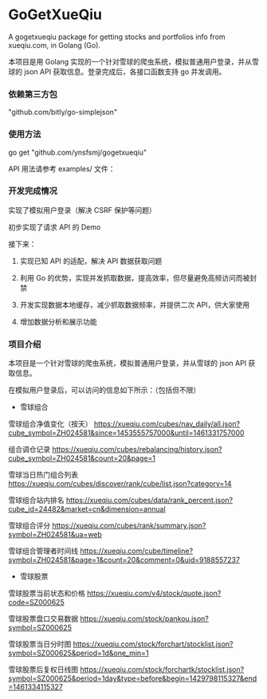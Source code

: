 # GoGetXueQiu

A gogetxueqiu package for getting stocks and portfolios info from xueqiu.com, in Golang (Go).

本项目是用 Golang 实现的一个针对雪球的爬虫系统，模拟普通用户登录，并从雪球的 json API 获取信息。登录完成后，各接口函数支持 go 并发调用。

### 依赖第三方包

"github.com/bitly/go-simplejson"

### 使用方法

go get "github.com/ynsfsmj/gogetxueqiu"

API 用法请参考 examples/ 文件：

### 开发完成情况

实现了模拟用户登录（解决 CSRF 保护等问题）

初步实现了请求 API 的 Demo

接下来：

1. 实现已知 API 的适配，解决 API 数据获取问题

2. 利用 Go 的优势，实现并发抓取数据，提高效率，但尽量避免高频访问而被封禁

3. 开发实现数据本地缓存，减少抓取数据频率，并提供二次 API，供大家使用

4. 增加数据分析和展示功能

### 项目介绍

本项目是一个针对雪球的爬虫系统，模拟普通用户登录，并从雪球的 json API 获取信息。

在模拟用户登录后，可以访问的信息如下所示：（包括但不限）

* 雪球组合

雪球组合净值变化（按天）
https://xueqiu.com/cubes/nav_daily/all.json?cube_symbol=ZH024581&since=1453555757000&until=1461331757000

组合调仓记录
https://xueqiu.com/cubes/rebalancing/history.json?cube_symbol=ZH024581&count=20&page=1

雪球当日热门组合列表
https://xueqiu.com/cubes/discover/rank/cube/list.json?category=14

雪球组合站内排名
https://xueqiu.com/cubes/data/rank_percent.json?cube_id=24482&market=cn&dimension=annual

雪球组合评分
https://xueqiu.com/cubes/rank/summary.json?symbol=ZH024581&ua=web

雪球组合管理者时间线
https://xueqiu.com/cube/timeline?symbol=ZH024581&page=1&count=20&comment=0&uid=9188557237

* 雪球股票

雪球股票当前状态和价格
https://xueqiu.com/v4/stock/quote.json?code=SZ000625

雪球股票盘口交易数据
https://xueqiu.com/stock/pankou.json?symbol=SZ000625

雪球股票当日分时图
https://xueqiu.com/stock/forchart/stocklist.json?symbol=SZ000625&period=1d&one_min=1

雪球股票后复权日线图
https://xueqiu.com/stock/forchartk/stocklist.json?symbol=SZ000625&period=1day&type=before&begin=1429798115327&end=1461334115327


